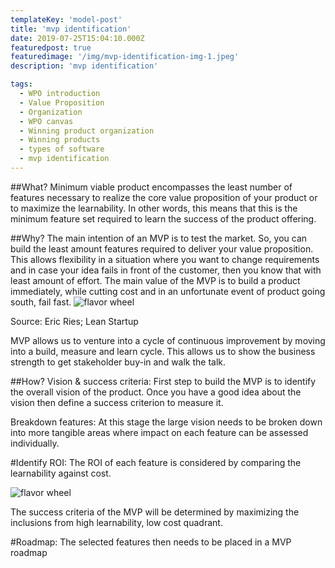 ```yaml
---
templateKey: 'model-post'
title: 'mvp identification'
date: 2019-07-25T15:04:10.000Z
featuredpost: true
featuredimage: '/img/mvp-identification-img-1.jpeg'
description: 'mvp identification'

tags:
  - WPO introduction
  - Value Proposition
  - Organization
  - WPO canvas
  - Winning product organization
  - Winning products
  - types of software
  - mvp identification
---
```


##What?
Minimum viable product encompasses the least number of features necessary to realize the core value proposition of your product or to maximize the learnability. In other words, this means that this is the minimum feature set required to learn the success of the product offering.



##Why?
The main intention of an MVP is to test the market. So, you can build the least amount features required to deliver your value proposition. This allows flexibility in a situation where you want to change requirements and in case your idea fails in front of the customer, then you know that with least amount of effort. The main value of the MVP is to build a product immediately, while cutting cost and in an unfortunate event of product going south, fail fast.
![flavor wheel](/img/mvp-identification-img-1.jpeg)


Source: Eric Ries; Lean Startup



MVP allows us to venture into a cycle of continuous improvement by moving into a build, measure and learn cycle. This allows us to show the business strength to get stakeholder buy-in and walk the talk.



##How?
Vision & success criteria: First step to build the MVP is to identify the overall vision of the product. Once you have a good idea about the vision then define a success criterion to measure it.



Breakdown features: At this stage the large vision needs to be broken down into more tangible areas where impact on each feature can be assessed individually.



#Identify ROI: The ROI of each feature is considered by comparing the learnability against cost.

![flavor wheel](/img/mvp-identification-img-1.jpeg)

The success criteria of the MVP will be determined by maximizing the inclusions from high learnability, low cost quadrant.



#Roadmap: The selected features then needs to be placed in a MVP roadmap